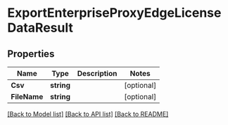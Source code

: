 # ExportEnterpriseProxyEdgeLicenseDataResult

## Properties

Name | Type | Description | Notes
------------ | ------------- | ------------- | -------------
**Csv** | **string** |  | [optional] 
**FileName** | **string** |  | [optional] 

[[Back to Model list]](../README.md#documentation-for-models) [[Back to API list]](../README.md#documentation-for-api-endpoints) [[Back to README]](../README.md)


